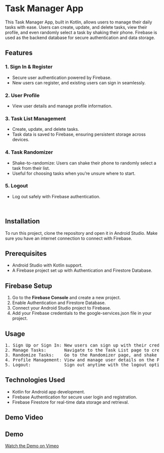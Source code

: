 # Task Manager App
This Task Manager App, built in Kotlin, allows users to manage their daily tasks with ease. 
Users can create, update, and delete tasks, view their profile, and even randomly select a task by shaking their phone. 
Firebase is used as the backend database for secure authentication and data storage.



## Features
### 1. Sign In & Register
- Secure user authentication powered by Firebase.
- New users can register, and existing users can sign in seamlessly.

### 2. User Profile
- View user details and manage profile information.

### 3. Task List Management
- Create, update, and delete tasks.
- Task data is saved to Firebase, ensuring persistent storage across devices.

### 4. Task Randomizer
- Shake-to-randomize: Users can shake their phone to randomly select a task from their list.
- Useful for choosing tasks when you’re unsure where to start.

### 5. Logout
- Log out safely with Firebase authentication.

<br>

## Installation
To run this project, clone the repository and open it in Android Studio. Make sure you have an internet connection to connect with Firebase.

## Prerequisites
- Android Studio with Kotlin support.
- A Firebase project set up with Authentication and Firestore Database.

## Firebase Setup
1. Go to the <b>Firebase Console</b> and create a new project.
2. Enable Authentication and Firestore Database.
3. Connect your Android Studio project to Firebase.
4. Add your Firebase credentials to the google-services.json file in your project.

## Usage
<pre>1. Sign Up or Sign In: New users can sign up with their credentials, while existing users can sign in.
2. Manage Tasks:       Navigate to the Task List page to create, update, or delete tasks.
3. Randomize Tasks:    Go to the Randomizer page, and shake your phone to let the app choose a random task for you.
4. Profile Management: View and manage user details on the Profile page.
5. Logout:             Sign out anytime with the logout option.</pre>

## Technologies Used
- Kotlin for Android app development.
- Firebase Authentication for secure user login and registration.
- Firebase Firestore for real-time data storage and retrieval.

## Demo Video
## Demo

[Watch the Demo on Vimeo](https://vimeo.com/1024844075)
